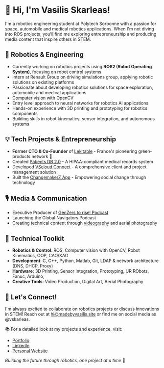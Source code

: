 # 👋 Hi, I'm Vasilis Skarleas!

I'm a robotics engineering student at Polytech Sorbonne with a passion for space, automobile and medical robotics applications. When I'm not diving into ROS projects, you'll find me exploring entrepreneurship and producing media content that inspire others in STEM.

## 🤖 Robotics & Engineering

- Currently working on robotics projects using **ROS2 (Robot Operating System)**, focusing on robot control systems
- Intern at Renault Group on driving simulations group, applying robotic solutions on existing platforms
- Passionate about developing robotics solutions for space exploration, automobile and medical applications
- Computer vision with OpenCV
- Entry level approach to neural networks for robotics AI applications
- Hands-on experience with 3D printing and prototyping for robotics components
- Building skills in robot kinematics, sensor integration, and autonomous systems

## 💡 Tech Projects & Entrepreneurship 

- **Former CTO & Co-Founder** of [Lekitable](https://www.lekitable.fr) - France's pioneering green-products network 🌱
- Created [Patients DB 2.0](https://madebyvasilis.site/apps) - A HIPAA-compliant medical records system
- Developed [VScloud Connect](https://cloud.madebyvasilis.site) - A comprehensive client and project management solution
- Built the [ChangemakerZ App](https://podcast.changemakerz.org/changemakerz) - Empowering social change through technology

## 🎙️ Media & Communication

- Executive Producer of [GenZers to rise! Podcast](https://podcast.changemakerz.org/)
- Launching the Global Navigators Podcast
- Creating technical content through [videography](https://www.youtube.com/@madebyvasilis) and aerial photography

## 🔧 Technical Toolkit

- **Robotics & Control**: ROS, Computer vision with OpenCV, Robot Kinematics, OOP, CAO/XAO
- **Development**: C, C++, Python, Matlab, Git, LDAP & network architecture (DNS, DHCP, Proxy)
- **Hardware**: 3D Printing, Sensor Integration, Prototyping, UR RObots, Fanuc, Arduino,
- **Creative Tools**: Video Production, Digital Art, Aerial Photography

## 🤝 Let's Connect!

I'm always excited to collaborate on robotics projects or discuss innovations in STEM! Reach out at [hi@madebyvasilis.site](mailto:hi@madebyvasilis.site) or find me on social media as @vskarleas.

📚 For a detailed look at my projects and experience, visit:
- [Portfolio](https://madebyvasilis.site/portfolio)
- [LinkedIn](https://www.linkedin.com/in/vasilis-skarleas/details/projects/)
- [Personal Website](https://www.madebyvasilis.site/about)

_Building the future through robotics, one project at a time_ 🚀

